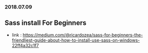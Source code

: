 ### 2018.07.09
  ## Sass install For Beginners
  - link : https://medium.com/@ricardozea/sass-for-beginners-the-friendliest-guide-about-how-to-install-use-sass-on-windows-22ff4a32c1f7
